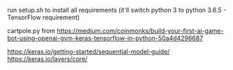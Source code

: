 run setup.sh to install all requirements (it'll switch python 3 to python 3.6.5 - TensorFlow requirement)

cartpole.py from https://medium.com/coinmonks/build-your-first-ai-game-bot-using-openai-gym-keras-tensorflow-in-python-50a4d4296687

https://keras.io/getting-started/sequential-model-guide/
https://keras.io/layers/core/
